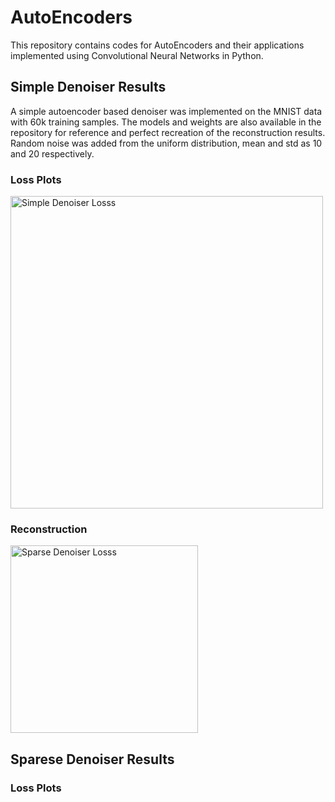 # AutoEncoders
This repository contains codes for AutoEncoders and their applications implemented using Convolutional Neural Networks in Python.

## Simple Denoiser Results
A simple autoencoder based denoiser was implemented on the MNIST data with 60k training samples. The models and weights are also available in the repository for reference and perfect recreation of the reconstruction results. Random noise was added from the uniform distribution, mean and std as 10 and 20 respectively.

### Loss Plots
<img src="https://user-images.githubusercontent.com/62461730/147847096-84f7d984-1cef-4561-bfcf-274370798b24.jpeg" alt="Simple Denoiser Losss" width="500" height="500">


### Reconstruction
<img src="https://user-images.githubusercontent.com/62461730/147847237-4ed0f287-bde9-43d8-85f4-923f075f980f.png" alt="Sparse Denoiser Losss" width="300" height="300">

## Sparese Denoiser Results

### Loss Plots
